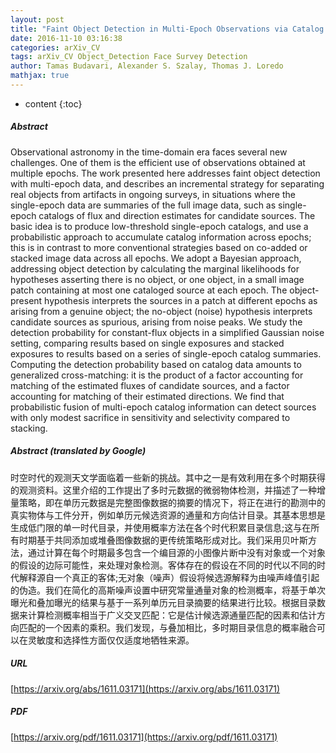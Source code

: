 ```yaml
---
layout: post
title: "Faint Object Detection in Multi-Epoch Observations via Catalog Data Fusion"
date: 2016-11-10 03:16:38
categories: arXiv_CV
tags: arXiv_CV Object_Detection Face Survey Detection
author: Tamas Budavari, Alexander S. Szalay, Thomas J. Loredo
mathjax: true
---
```


* content
{:toc}

##### Abstract
Observational astronomy in the time-domain era faces several new challenges. One of them is the efficient use of observations obtained at multiple epochs. The work presented here addresses faint object detection with multi-epoch data, and describes an incremental strategy for separating real objects from artifacts in ongoing surveys, in situations where the single-epoch data are summaries of the full image data, such as single-epoch catalogs of flux and direction estimates for candidate sources. The basic idea is to produce low-threshold single-epoch catalogs, and use a probabilistic approach to accumulate catalog information across epochs; this is in contrast to more conventional strategies based on co-added or stacked image data across all epochs. We adopt a Bayesian approach, addressing object detection by calculating the marginal likelihoods for hypotheses asserting there is no object, or one object, in a small image patch containing at most one cataloged source at each epoch. The object-present hypothesis interprets the sources in a patch at different epochs as arising from a genuine object; the no-object (noise) hypothesis interprets candidate sources as spurious, arising from noise peaks. We study the detection probability for constant-flux objects in a simplified Gaussian noise setting, comparing results based on single exposures and stacked exposures to results based on a series of single-epoch catalog summaries. Computing the detection probability based on catalog data amounts to generalized cross-matching: it is the product of a factor accounting for matching of the estimated fluxes of candidate sources, and a factor accounting for matching of their estimated directions. We find that probabilistic fusion of multi-epoch catalog information can detect sources with only modest sacrifice in sensitivity and selectivity compared to stacking.

##### Abstract (translated by Google)
时空时代的观测天文学面临着一些新的挑战。其中之一是有效利用在多个时期获得的观测资料。这里介绍的工作提出了多时元数据的微弱物体检测，并描述了一种增量策略，即在单历元数据是完整图像数据的摘要的情况下，将正在进行的勘测中的真实物体与工件分开，例如单历元候选资源的通量和方向估计目录。其基本思想是生成低门限的单一时代目录，并使用概率方法在各个时代积累目录信息;这与在所有时期基于共同添加或堆叠图像数据的更传统策略形成对比。我们采用贝叶斯方法，通过计算在每个时期最多包含一个编目源的小图像片断中没有对象或一个对象的假设的边际可能性，来处理对象检测。客体存在的假设在不同的时代以不同的时代解释源自一个真正的客体;无对象（噪声）假设将候选源解释为由噪声峰值引起的伪造。我们在简化的高斯噪声设置中研究常量通量对象的检测概率，将基于单次曝光和叠加曝光的结果与基于一系列单历元目录摘要的结果进行比较。根据目录数据来计算检测概率相当于广义交叉匹配：它是估计候选源通量匹配的因素和估计方向匹配的一个因素的乘积。我们发现，与叠加相比，多时期目录信息的概率融合可以在灵敏度和选择性方面仅仅适度地牺牲来源。

##### URL
[https://arxiv.org/abs/1611.03171](https://arxiv.org/abs/1611.03171)

##### PDF
[https://arxiv.org/pdf/1611.03171](https://arxiv.org/pdf/1611.03171)

